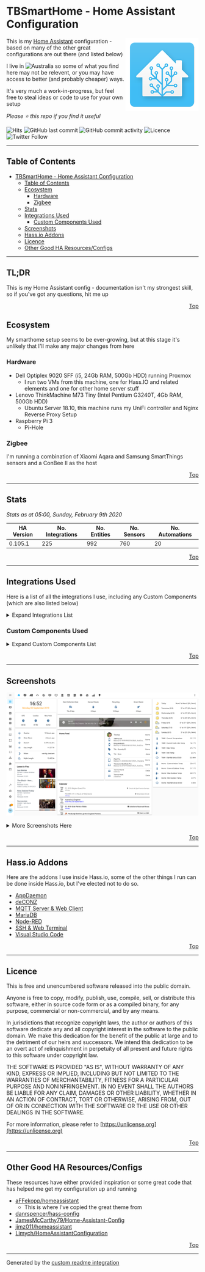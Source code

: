 # TBSmartHome - Home Assistant Configuration

<img align="right" src="./.assets/logo.png?raw=true">

This is my [Home Assistant](https://www.home-assistant.io/) configuration - based on many of the other great configurations are out there (and listed below)

I live in ![Australia](http://flags.ox3.in/mini/au.png) so some of what you find here may not be relevent, or you may have access to better (and probably cheaper) ways.

It's very much a work-in-progress, but feel free to steal ideas or code to use for your own setup

_Please :star: this repo if you find it useful_

![Hits](http://hits.dwyl.io/bacco007/HomeAssistantConfig.svg)
![GitHub last commit](https://img.shields.io/github/last-commit/bacco007/HomeAssistantConfig?style=flat-square) ![GitHub commit activity](https://img.shields.io/github/commit-activity/w/bacco007/HomeAssistantConfig?style=flat-square)
![Licence](https://img.shields.io/badge/license-Unlicense-blue.svg?style=flat-square)
![Twitter Follow](https://img.shields.io/twitter/follow/bacco007?style=social)

---

## Table of Contents

- [TBSmartHome - Home Assistant Configuration](#tbsmarthome---home-assistant-configuration)
  - [Table of Contents](#table-of-contents)
  - [Ecosystem](#ecosystem)
    - [Hardware](#hardware)
    - [Zigbee](#zigbee)
  - [Stats](#stats)
  - [Integrations Used](#integrations-used)
    - [Custom Components Used](#custom-components-used)
  - [Screenshots](#screenshots)
  - [Hass.io Addons](#hassio-addons)
  - [Licence](#licence)
  - [Other Good HA Resources/Configs](#other-good-ha-resourcesconfigs)

---

## TL;DR

This is my Home Assistant config - documentation isn't my strongest skill, so if you've got any questions, hit me up

<p align="right"><a href="#top" title="Back to top">Top</a></p>

## Ecosystem

My smarthome setup seems to be ever-growing, but at this stage it's unlikely that I'll make any major changes from here

### Hardware

- Dell Optiplex 9020 SFF (i5, 24Gb RAM, 500Gb HDD) running Proxmox
  - I run two VMs from this machine, one for Hass.IO and related elements and one for other home server stuff
- Lenovo ThinkMachine M73 Tiny (Intel Pentium G3240T, 4Gb RAM, 500Gb HDD)
  - Ubuntu Server 18.10, this machine runs my UniFi controller and Nginx Reverse Proxy Setup
- Raspberry Pi 3
  - Pi-Hole

### Zigbee

I'm running a combination of Xiaomi Aqara and Samsung SmartThings sensors and a ConBee II as the host

<p align="right"><a href="#top" title="Back to top">Top</a></p>

---

## Stats

_Stats as at 05:00, Sunday, February 9th 2020_

| HA Version                               | No. Integrations                                        | No. Entities | No. Sensors | No. Automations |
| ---------------------------------------- | ------------------------------------------------------- | ------------ | ----------- | --------------- |
| 0.105.1 | 225     | 992         | 760 | 20 |

<p align="right"><a href="#top" title="Back to top">Top</a></p>

---

## Integrations Used

Here is a list of all the integrations I use, including any Custom Components (which are also listed below)

<details>
<summary>Expand Integrations List</summary>


- [air_quality](https://www.home-assistant.io/components/air_quality)
- [air_quality.dyson](https://www.home-assistant.io/components/air_quality.dyson)
- [alarm_control_panel](https://www.home-assistant.io/components/alarm_control_panel)
- [alarm_control_panel.alexa_media](https://www.home-assistant.io/components/alarm_control_panel.alexa_media)
- [alexa_media](https://www.home-assistant.io/components/alexa_media)
- [almond](https://www.home-assistant.io/components/almond)
- [anniversaries](https://www.home-assistant.io/components/anniversaries)
- [api](https://www.home-assistant.io/components/api)
- [apple_tv](https://www.home-assistant.io/components/apple_tv)
- [auth](https://www.home-assistant.io/components/auth)
- [auto_backup](https://www.home-assistant.io/components/auto_backup)
- [automation](https://www.home-assistant.io/components/automation)
- [binary_sensor](https://www.home-assistant.io/components/binary_sensor)
- [binary_sensor.browser_mod](https://www.home-assistant.io/components/binary_sensor.browser_mod)
- [binary_sensor.cloud](https://www.home-assistant.io/components/binary_sensor.cloud)
- [binary_sensor.deconz](https://www.home-assistant.io/components/binary_sensor.deconz)
- [binary_sensor.hadockermon](https://www.home-assistant.io/components/binary_sensor.hadockermon)
- [binary_sensor.iss](https://www.home-assistant.io/components/binary_sensor.iss)
- [binary_sensor.mobile_app](https://www.home-assistant.io/components/binary_sensor.mobile_app)
- [binary_sensor.netatmo](https://www.home-assistant.io/components/binary_sensor.netatmo)
- [binary_sensor.openuv](https://www.home-assistant.io/components/binary_sensor.openuv)
- [binary_sensor.proxmoxve](https://www.home-assistant.io/components/binary_sensor.proxmoxve)
- [binary_sensor.sun2](https://www.home-assistant.io/components/binary_sensor.sun2)
- [binary_sensor.template](https://www.home-assistant.io/components/binary_sensor.template)
- [binary_sensor.tod](https://www.home-assistant.io/components/binary_sensor.tod)
- [binary_sensor.updater](https://www.home-assistant.io/components/binary_sensor.updater)
- [breaking_changes](https://www.home-assistant.io/components/breaking_changes)
- [browser_mod](https://www.home-assistant.io/components/browser_mod)
- [calendar](https://www.home-assistant.io/components/calendar)
- [calendar.google](https://www.home-assistant.io/components/calendar.google)
- [camera](https://www.home-assistant.io/components/camera)
- [camera.bom](https://www.home-assistant.io/components/camera.bom)
- [camera.browser_mod](https://www.home-assistant.io/components/camera.browser_mod)
- [camera.generic](https://www.home-assistant.io/components/camera.generic)
- [camera.netatmo](https://www.home-assistant.io/components/camera.netatmo)
- [cast](https://www.home-assistant.io/components/cast)
- [cert_expiry](https://www.home-assistant.io/components/cert_expiry)
- [climate](https://www.home-assistant.io/components/climate)
- [climate.deconz](https://www.home-assistant.io/components/climate.deconz)
- [climate.dyson](https://www.home-assistant.io/components/climate.dyson)
- [climate.netatmo](https://www.home-assistant.io/components/climate.netatmo)
- [cloud](https://www.home-assistant.io/components/cloud)
- [config](https://www.home-assistant.io/components/config)
- [configurator](https://www.home-assistant.io/components/configurator)
- [conversation](https://www.home-assistant.io/components/conversation)
- [cover](https://www.home-assistant.io/components/cover)
- [cover.deconz](https://www.home-assistant.io/components/cover.deconz)
- [deconz](https://www.home-assistant.io/components/deconz)
- [device_automation](https://www.home-assistant.io/components/device_automation)
- [device_tracker](https://www.home-assistant.io/components/device_tracker)
- [device_tracker.icloud](https://www.home-assistant.io/components/device_tracker.icloud)
- [device_tracker.mobile_app](https://www.home-assistant.io/components/device_tracker.mobile_app)
- [device_tracker.unifi](https://www.home-assistant.io/components/device_tracker.unifi)
- [discovery](https://www.home-assistant.io/components/discovery)
- [docker_monitor](https://www.home-assistant.io/components/docker_monitor)
- [dyson](https://www.home-assistant.io/components/dyson)
- [fan](https://www.home-assistant.io/components/fan)
- [fan.dyson](https://www.home-assistant.io/components/fan.dyson)
- [favicon](https://www.home-assistant.io/components/favicon)
- [fontawesome](https://www.home-assistant.io/components/fontawesome)
- [frontend](https://www.home-assistant.io/components/frontend)
- [garbage_collection](https://www.home-assistant.io/components/garbage_collection)
- [geo_location](https://www.home-assistant.io/components/geo_location)
- [geo_location.nsw_rural_fire_service_feed](https://www.home-assistant.io/components/geo_location.nsw_rural_fire_service_feed)
- [geo_location.wwlln](https://www.home-assistant.io/components/geo_location.wwlln)
- [glances](https://www.home-assistant.io/components/glances)
- [google](https://www.home-assistant.io/components/google)
- [group](https://www.home-assistant.io/components/group)
- [hacs](https://www.home-assistant.io/components/hacs)
- [hassio](https://www.home-assistant.io/components/hassio)
- [history](https://www.home-assistant.io/components/history)
- [homeassistant](https://www.home-assistant.io/components/homeassistant)
- [homekit](https://www.home-assistant.io/components/homekit)
- [http](https://www.home-assistant.io/components/http)
- [iaquk](https://www.home-assistant.io/components/iaquk)
- [icloud](https://www.home-assistant.io/components/icloud)
- [ifttt](https://www.home-assistant.io/components/ifttt)
- [influxdb](https://www.home-assistant.io/components/influxdb)
- [ios](https://www.home-assistant.io/components/ios)
- [kodi](https://www.home-assistant.io/components/kodi)
- [lifx](https://www.home-assistant.io/components/lifx)
- [light](https://www.home-assistant.io/components/light)
- [light.browser_mod](https://www.home-assistant.io/components/light.browser_mod)
- [light.deconz](https://www.home-assistant.io/components/light.deconz)
- [light.lifx](https://www.home-assistant.io/components/light.lifx)
- [logger](https://www.home-assistant.io/components/logger)
- [lovelace](https://www.home-assistant.io/components/lovelace)
- [lovelace_gen](https://www.home-assistant.io/components/lovelace_gen)
- [map](https://www.home-assistant.io/components/map)
- [media_player](https://www.home-assistant.io/components/media_player)
- [media_player.alexa_media](https://www.home-assistant.io/components/media_player.alexa_media)
- [media_player.apple_tv](https://www.home-assistant.io/components/media_player.apple_tv)
- [media_player.braviatv](https://www.home-assistant.io/components/media_player.braviatv)
- [media_player.browser_mod](https://www.home-assistant.io/components/media_player.browser_mod)
- [media_player.cast](https://www.home-assistant.io/components/media_player.cast)
- [media_player.kodi](https://www.home-assistant.io/components/media_player.kodi)
- [media_player.plex](https://www.home-assistant.io/components/media_player.plex)
- [media_player.sonos](https://www.home-assistant.io/components/media_player.sonos)
- [media_player.spotify](https://www.home-assistant.io/components/media_player.spotify)
- [met](https://www.home-assistant.io/components/met)
- [mobile_app](https://www.home-assistant.io/components/mobile_app)
- [mqtt](https://www.home-assistant.io/components/mqtt)
- [netatmo](https://www.home-assistant.io/components/netatmo)
- [nodered](https://www.home-assistant.io/components/nodered)
- [notify](https://www.home-assistant.io/components/notify)
- [notify.alexa_media](https://www.home-assistant.io/components/notify.alexa_media)
- [notify.ios](https://www.home-assistant.io/components/notify.ios)
- [notify.mobile_app](https://www.home-assistant.io/components/notify.mobile_app)
- [notify.slack](https://www.home-assistant.io/components/notify.slack)
- [onboarding](https://www.home-assistant.io/components/onboarding)
- [openuv](https://www.home-assistant.io/components/openuv)
- [panel_custom](https://www.home-assistant.io/components/panel_custom)
- [panel_iframe](https://www.home-assistant.io/components/panel_iframe)
- [persistent_notification](https://www.home-assistant.io/components/persistent_notification)
- [person](https://www.home-assistant.io/components/person)
- [pi_hole](https://www.home-assistant.io/components/pi_hole)
- [plex](https://www.home-assistant.io/components/plex)
- [proxmoxve](https://www.home-assistant.io/components/proxmoxve)
- [python_script](https://www.home-assistant.io/components/python_script)
- [readme](https://www.home-assistant.io/components/readme)
- [recorder](https://www.home-assistant.io/components/recorder)
- [remote](https://www.home-assistant.io/components/remote)
- [remote.apple_tv](https://www.home-assistant.io/components/remote.apple_tv)
- [remote.harmony](https://www.home-assistant.io/components/remote.harmony)
- [sabnzbd](https://www.home-assistant.io/components/sabnzbd)
- [scene](https://www.home-assistant.io/components/scene)
- [scene.deconz](https://www.home-assistant.io/components/scene.deconz)
- [scene.homeassistant](https://www.home-assistant.io/components/scene.homeassistant)
- [script](https://www.home-assistant.io/components/script)
- [search](https://www.home-assistant.io/components/search)
- [sensor](https://www.home-assistant.io/components/sensor)
- [sensor.alexa_media](https://www.home-assistant.io/components/sensor.alexa_media)
- [sensor.alpha_vantage](https://www.home-assistant.io/components/sensor.alpha_vantage)
- [sensor.anniversaries](https://www.home-assistant.io/components/sensor.anniversaries)
- [sensor.auto_backup](https://www.home-assistant.io/components/sensor.auto_backup)
- [sensor.bom](https://www.home-assistant.io/components/sensor.bom)
- [sensor.bom_forecast](https://www.home-assistant.io/components/sensor.bom_forecast)
- [sensor.breaking_changes](https://www.home-assistant.io/components/sensor.breaking_changes)
- [sensor.browser_mod](https://www.home-assistant.io/components/sensor.browser_mod)
- [sensor.cert_expiry](https://www.home-assistant.io/components/sensor.cert_expiry)
- [sensor.command_line](https://www.home-assistant.io/components/sensor.command_line)
- [sensor.deconz](https://www.home-assistant.io/components/sensor.deconz)
- [sensor.docker_monitor](https://www.home-assistant.io/components/sensor.docker_monitor)
- [sensor.doomsday_clock](https://www.home-assistant.io/components/sensor.doomsday_clock)
- [sensor.dyson](https://www.home-assistant.io/components/sensor.dyson)
- [sensor.feedparser](https://www.home-assistant.io/components/sensor.feedparser)
- [sensor.filter](https://www.home-assistant.io/components/sensor.filter)
- [sensor.garbage_collection](https://www.home-assistant.io/components/sensor.garbage_collection)
- [sensor.glances](https://www.home-assistant.io/components/sensor.glances)
- [sensor.hacs](https://www.home-assistant.io/components/sensor.hacs)
- [sensor.here_travel_time](https://www.home-assistant.io/components/sensor.here_travel_time)
- [sensor.iaquk](https://www.home-assistant.io/components/sensor.iaquk)
- [sensor.icloud](https://www.home-assistant.io/components/sensor.icloud)
- [sensor.ios](https://www.home-assistant.io/components/sensor.ios)
- [sensor.mobile_app](https://www.home-assistant.io/components/sensor.mobile_app)
- [sensor.moon](https://www.home-assistant.io/components/sensor.moon)
- [sensor.netatmo](https://www.home-assistant.io/components/sensor.netatmo)
- [sensor.netdata](https://www.home-assistant.io/components/sensor.netdata)
- [sensor.nodered](https://www.home-assistant.io/components/sensor.nodered)
- [sensor.nsw_air_quality](https://www.home-assistant.io/components/sensor.nsw_air_quality)
- [sensor.nsw_fuel_station](https://www.home-assistant.io/components/sensor.nsw_fuel_station)
- [sensor.nsw_rural_fire_service_fire_danger](https://www.home-assistant.io/components/sensor.nsw_rural_fire_service_fire_danger)
- [sensor.opennem](https://www.home-assistant.io/components/sensor.opennem)
- [sensor.openuv](https://www.home-assistant.io/components/sensor.openuv)
- [sensor.pi_hole](https://www.home-assistant.io/components/sensor.pi_hole)
- [sensor.plex](https://www.home-assistant.io/components/sensor.plex)
- [sensor.plex_recently_added](https://www.home-assistant.io/components/sensor.plex_recently_added)
- [sensor.radarr](https://www.home-assistant.io/components/sensor.radarr)
- [sensor.radarr_upcoming_media](https://www.home-assistant.io/components/sensor.radarr_upcoming_media)
- [sensor.rest](https://www.home-assistant.io/components/sensor.rest)
- [sensor.sabnzbd](https://www.home-assistant.io/components/sensor.sabnzbd)
- [sensor.season](https://www.home-assistant.io/components/sensor.season)
- [sensor.snmp](https://www.home-assistant.io/components/sensor.snmp)
- [sensor.sonarr](https://www.home-assistant.io/components/sensor.sonarr)
- [sensor.sonarr_upcoming_media](https://www.home-assistant.io/components/sensor.sonarr_upcoming_media)
- [sensor.speedtestdotnet](https://www.home-assistant.io/components/sensor.speedtestdotnet)
- [sensor.sql](https://www.home-assistant.io/components/sensor.sql)
- [sensor.statistics](https://www.home-assistant.io/components/sensor.statistics)
- [sensor.sun2](https://www.home-assistant.io/components/sensor.sun2)
- [sensor.synologydsm](https://www.home-assistant.io/components/sensor.synologydsm)
- [sensor.systemmonitor](https://www.home-assistant.io/components/sensor.systemmonitor)
- [sensor.tautulli](https://www.home-assistant.io/components/sensor.tautulli)
- [sensor.template](https://www.home-assistant.io/components/sensor.template)
- [sensor.time_date](https://www.home-assistant.io/components/sensor.time_date)
- [sensor.transmission](https://www.home-assistant.io/components/sensor.transmission)
- [sensor.tvh_rec](https://www.home-assistant.io/components/sensor.tvh_rec)
- [sensor.unifi](https://www.home-assistant.io/components/sensor.unifi)
- [sensor.unifigateway](https://www.home-assistant.io/components/sensor.unifigateway)
- [sensor.upnp](https://www.home-assistant.io/components/sensor.upnp)
- [sensor.uptime](https://www.home-assistant.io/components/sensor.uptime)
- [sensor.version](https://www.home-assistant.io/components/sensor.version)
- [sensor.waqi](https://www.home-assistant.io/components/sensor.waqi)
- [sensor.waternsw](https://www.home-assistant.io/components/sensor.waternsw)
- [sensor.waze_travel_time](https://www.home-assistant.io/components/sensor.waze_travel_time)
- [sensor.worldclock](https://www.home-assistant.io/components/sensor.worldclock)
- [sonos](https://www.home-assistant.io/components/sonos)
- [speedtestdotnet](https://www.home-assistant.io/components/speedtestdotnet)
- [spotify](https://www.home-assistant.io/components/spotify)
- [ssdp](https://www.home-assistant.io/components/ssdp)
- [stt](https://www.home-assistant.io/components/stt)
- [sun](https://www.home-assistant.io/components/sun)
- [switch](https://www.home-assistant.io/components/switch)
- [switch.alexa_media](https://www.home-assistant.io/components/switch.alexa_media)
- [switch.command_line](https://www.home-assistant.io/components/switch.command_line)
- [switch.deconz](https://www.home-assistant.io/components/switch.deconz)
- [switch.docker_monitor](https://www.home-assistant.io/components/switch.docker_monitor)
- [switch.template](https://www.home-assistant.io/components/switch.template)
- [switch.transmission](https://www.home-assistant.io/components/switch.transmission)
- [switch.unifi](https://www.home-assistant.io/components/switch.unifi)
- [system_health](https://www.home-assistant.io/components/system_health)
- [system_log](https://www.home-assistant.io/components/system_log)
- [transmission](https://www.home-assistant.io/components/transmission)
- [tts](https://www.home-assistant.io/components/tts)
- [unifi](https://www.home-assistant.io/components/unifi)
- [updater](https://www.home-assistant.io/components/updater)
- [upnp](https://www.home-assistant.io/components/upnp)
- [vacuum](https://www.home-assistant.io/components/vacuum)
- [vacuum.dyson](https://www.home-assistant.io/components/vacuum.dyson)
- [weather](https://www.home-assistant.io/components/weather)
- [weather.met](https://www.home-assistant.io/components/weather.met)
- [webhook](https://www.home-assistant.io/components/webhook)
- [websocket_api](https://www.home-assistant.io/components/websocket_api)
- [wwlln](https://www.home-assistant.io/components/wwlln)
- [zeroconf](https://www.home-assistant.io/components/zeroconf)
- [zone](https://www.home-assistant.io/components/zone)</details>



### Custom Components Used

<details>
<summary>Expand Custom Components List</summary>

- [Alexa Media Player](https://github.com/custom-components/alexa_media_player/wiki)
- [Anniversaries](https://github.com/pinkywafer/Anniversaries)
- [Apple TV](https://www.home-assistant.io/integrations/apple_tv)
- [Auto Backup](https://github.com/jcwillox/hass-auto-backup)
- [BOM Forecast](https://github.com/davidfw1960/bom_forecast)
- [Breaking Changes](https://github.com/custom-components/breaking_changes)
- [Browser mod]()
- [Docker Monitor](https://github.com/Sanderhuisman/docker_monitor)
- [Doomsday Clock](https://github.com/renemarc/home-assistant-doomsday-clock)
- [Favicon changer]()
- [Feedparser](https://github.com/custom-components/feedparser/blob/master/README.md)
- [Fontawesome icons]()
- [Garbage Collection](https://github.com/bruxy70/Garbage-Collection/)
- [Generate readme](https://github.com/custom-components/readme)
- [HA Dockermon](https://github.com/custom-components/switch.hadockermon)
- [HACS (Home Assistant Community Store)](https://hacs.xyz)
- [HDHomeRun](https://github.com/burnnat/ha-hdhomerun)
- [IAQ UK](https://github.com/Limych/ha-iaquk)
- [Lovelace Gen]()
- [Node-RED](https://github.com/zachowj/node-red)
- [NSW Air Quality]()
- [NSW Rural Fire Service - Fire Danger]()
- [OpenNEM](https://github.com/bacco007/sensor.opennem)
- [Plex Recently Added](https://github.com/custom-components/sensor.plex_recently_added)
- [Radarr Upcoming Media](https://github.com/custom-components/sensor.radarr_upcoming_media)
- [Sonarr Upcoming Media](https://github.com/custom-components/sensor.sonarr_upcoming_media)
- [Sun2](https://github.com/pnbruckner/ha-sun2/blob/master/README.md)
- [Tvheadend recordings sensor](https://github.com/kodi1/tvh_rec)
- [UniFi Gateway](https://github.com/custom-components/sensor.unifigateway)
- [Water NSW](https://github.com/bacco007/sensor.waternsw)
</details>

<p align="right"><a href="#top" title="Back to top">Top</a></p>

---

## Screenshots

![Screenshot - Home](./.assets/screencapture-home.png?raw=True)

<details>
<summary>More Screenshots Here</summary>

![Screenshot - App Dashboard](./.assets/screencapture-appdashboard.png?raw=True)

![Screenshot - Rooms](./.assets/screencapture-rooms.png?raw=True)

![Screenshot - Weather](./.assets/screencapture-weather.png?raw=True)

![Screenshot - SunUV](./.assets/screencapture-sunuv.png?raw=True)

![Screenshot - System](./.assets/screencapture-system.png?raw=True)

![Screenshot - Fire](./.assets/screencapture-fire.png?raw=True)

![Screenshot - HA](./.assets/screencapture-homeassistant.png?raw=True)

</details>

<p align="right"><a href="#top" title="Back to top">Top</a></p>

---

## Hass.io Addons

Here are the addons I use inside Hass.io, some of the other things I run can be done inside Hass.io, but I've elected not to do so.

- [AppDaemon](https://github.com/hassio-addons/addon-appdaemon3)
- [deCONZ](https://github.com/home-assistant/hassio-addons/tree/master/deconz)
- [MQTT Server & Web Client](https://github.com/hassio-addons/addon-mqtt/)
- [MariaDB](https://home-assistant.io/addons/mariadb/)
- [Node-RED](https://github.com/hassio-addons/addon-node-red/)
- [SSH & Web Terminal](https://github.com/hassio-addons/addon-ssh/)
- [Visual Studio Code](https://github.com/hassio-addons/addon-vscode)

<p align="right"><a href="#top" title="Back to top">Top</a></p>

---

## Licence

This is free and unencumbered software released into the public domain.

Anyone is free to copy, modify, publish, use, compile, sell, or distribute this software, either in source code form or as a compiled binary, for any purpose, commercial or non-commercial, and by any means.

In jurisdictions that recognize copyright laws, the author or authors of this software dedicate any and all copyright interest in the software to the public domain. We make this dedication for the benefit of the public at large and to the detriment of our heirs and successors. We intend this dedication to be an overt act of relinquishment in perpetuity of all present and future rights to this software under copyright law.

THE SOFTWARE IS PROVIDED "AS IS", WITHOUT WARRANTY OF ANY KIND, EXPRESS OR IMPLIED, INCLUDING BUT NOT LIMITED TO THE WARRANTIES OF MERCHANTABILITY, FITNESS FOR A PARTICULAR PURPOSE AND NONINFRINGEMENT. IN NO EVENT SHALL THE AUTHORS BE LIABLE FOR ANY CLAIM, DAMAGES OR OTHER LIABILITY, WHETHER IN AN ACTION OF CONTRACT, TORT OR OTHERWISE, ARISING FROM, OUT OF OR IN CONNECTION WITH THE SOFTWARE OR THE USE OR OTHER DEALINGS IN THE SOFTWARE.

For more information, please refer to [https://unlicense.org](https://unlicense.org)

<p align="right"><a href="#top" title="Back to top">Top</a></p>

---

## Other Good HA Resources/Configs

These resources have either provided inspiration or some great code that has helped me get my configuration up and running

- [aFFekopp/homeassistant](https://github.com/aFFekopp/homeassistant)
  - This is where I've copied the great theme from
- [danrspencer/hass-config](https://github.com/danrspencer/hass-config)
- [JamesMcCarthy79/Home-Assistant-Config](https://github.com/JamesMcCarthy79/Home-Assistant-Config)
- [jimz011/homeassistant](https://github.com/jimz011/homeassistant)
- [Limych/HomeAssistantConfiguration](https://github.com/Limych/HomeAssistantConfiguration)

<p align="right"><a href="#top" title="Back to top">Top</a></p>

---

Generated by the [custom readme integration](https://github.com/custom-components/readme)